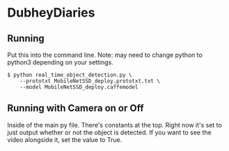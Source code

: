 # DubheyDiaries

## Running

Put this into the command line. Note: may need to change python to python3 depending on your settings.

```Command Line
$ python real_time_object_detection.py \
	--prototxt MobileNetSSD_deploy.prototxt.txt \
	--model MobileNetSSD_deploy.caffemodel
```

## Running with Camera on or Off

Inside of the main py file. There's constants at the top. Right now it's set to just output whether or not the object is detected. If you want to see the video alongside it, set the value to True.
